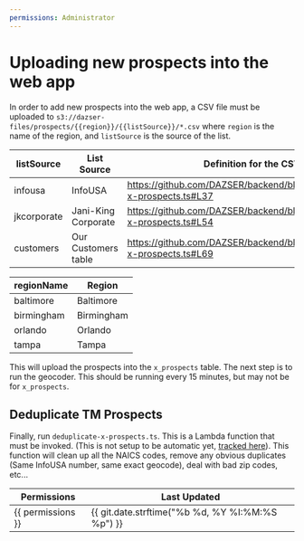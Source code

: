 ```yaml
---
permissions: Administrator
---
```


# Uploading new prospects into the web app

In order to add new prospects into the web app, a CSV file must be uploaded to
`s3://dazser-files/prospects/{{region}}/{{listSource}}/*.csv` where `region` is the name of the region, and `listSource`
is the source of the list.

| listSource  | List Source         | Definition for the CSV file                                                 |
| ----------- | ------------------- | --------------------------------------------------------------------------- |
| infousa     | InfoUSA             | https://github.com/DAZSER/backend/blob/master/src/upload-x-prospects.ts#L37 |
| jkcorporate | Jani-King Corporate | https://github.com/DAZSER/backend/blob/master/src/upload-x-prospects.ts#L54 |
| customers   | Our Customers table | https://github.com/DAZSER/backend/blob/master/src/upload-x-prospects.ts#L69 |

| regionName | Region     |
| ---------- | ---------- |
| baltimore  | Baltimore  |
| birmingham | Birmingham |
| orlando    | Orlando    |
| tampa      | Tampa      |

This will upload the prospects into the `x_prospects` table. The next step is to run the geocoder. This should be
running every 15 minutes, but may not be for `x_prospects`.

## Deduplicate TM Prospects
Finally, run `deduplicate-x-prospects.ts`. This
is a Lambda function that must be invoked. (This is not setup to be automatic yet,
[tracked here](https://github.com/DAZSER/backend/issues/59)). This function will clean up all the NAICS codes, remove
any obvious duplicates (Same InfoUSA number, same exact geocode), deal with bad zip codes, etc...

| Permissions       | Last Updated                                     |
| ----------------- | ------------------------------------------------ |
| {{ permissions }} | {{ git.date.strftime("%b %d, %Y %I:%M:%S %p") }} |
